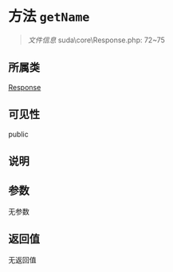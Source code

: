 # 方法 `getName`

> *文件信息* suda\core\Response.php: 72~75

## 所属类 

[Response](../Response.md)

## 可见性

public

## 说明



## 参数


无参数


## 返回值

无返回值

